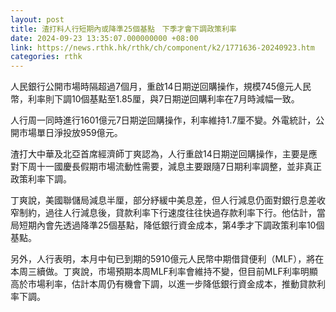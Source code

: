 ```yaml
---
layout: post
title: 渣打料人行短期內或降準25個基點　下季才會下調政策利率
date: 2024-09-23 13:35:07.000000000 +08:00
link: https://news.rthk.hk/rthk/ch/component/k2/1771636-20240923.htm
categories: rthk
---
```


人民銀行公開市場時隔超過7個月，重啟14日期逆回購操作，規模745億元人民幣，利率則下調10個基點至1.85厘，與7日期逆回購利率在7月時減幅一致。

人行周一同時進行1601億元7日期逆回購操作，利率維持1.7厘不變。外電統計，公開市場單日淨投放959億元。

渣打大中華及北亞首席經濟師丁爽認為，人行重啟14日期逆回購操作，主要是應對下周十一國慶長假期市場流動性需要，減息主要跟隨7日期利率調整，並非真正政策利率下調。

丁爽說，美國聯儲局減息半厘，部分紓緩中美息差，但人行減息仍面對銀行息差收窄制約，過往人行減息後，貸款利率下行速度往往快過存款利率下行。他估計，當局短期內會先透過降準25個基點，降低銀行資金成本，第4季才下調政策利率10個基點。

另外，人行表明，本月中旬已到期的5910億元人民幣中期借貸便利（MLF），將在本周三續做。丁爽說，市場預期本周MLF利率會維持不變，但目前MLF利率明顯高於市場利率，估計本周仍有機會下調，以進一步降低銀行資金成本，推動貸款利率下調。
